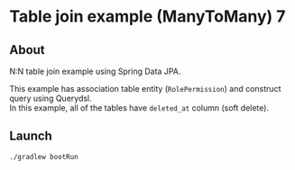 # Table join example (ManyToMany) 7

## About

N:N table join example using Spring Data JPA.

This example has association table entity (`RolePermission`) and
construct query using Querydsl.  
In this example, all of the tables have `deleted_at` column (soft delete).

## Launch

```
./gradlew bootRun
```
